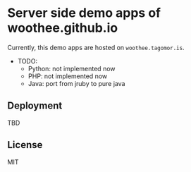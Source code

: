 # Server side demo apps of woothee.github.io

Currently, this demo apps are hosted on `woothee.tagomor.is`.

* TODO:
  * Python: not implemented now
  * PHP: not implemented now
  * Java: port from jruby to pure java

## Deployment

TBD

## License

MIT

